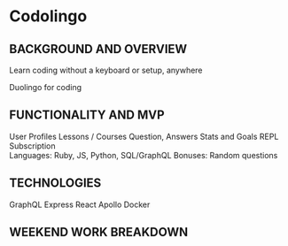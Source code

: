 # Codolingo

## BACKGROUND AND OVERVIEW
Learn coding without a keyboard or setup, anywhere

Duolingo for coding

## FUNCTIONALITY AND MVP
User Profiles 
Lessons / Courses 
Question, Answers 
Stats and Goals 
REPL 
Subscription  
Languages: Ruby, JS, Python, SQL/GraphQL 
Bonuses: Random questions 

## TECHNOLOGIES
GraphQL
Express
React
Apollo
Docker

## WEEKEND WORK BREAKDOWN
